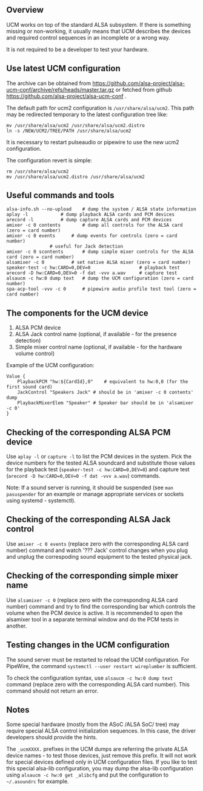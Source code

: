 Overview
--------

UCM works on top of the standard ALSA subsystem. If there is something
missing or non-working, it usually means that UCM describes the devices
and required control sequences in an incomplete or a wrong way.

It is not required to be a developer to test your hardware.

Use latest UCM configuration
----------------------------

The archive can be obtained from
https://github.com/alsa-project/alsa-ucm-conf/archive/refs/heads/master.tar.gz
or fetched from github https://github.com/alsa-project/alsa-ucm-conf .

The default path for ucm2 configuration is `/usr/share/alsa/ucm2`. This
path may be redirected temporary to the latest configuration tree like:

````
mv /usr/share/alsa/ucm2 /usr/share/alsa/ucm2.distro
ln -s /NEW/UCM2/TREE/PATH /usr/share/alsa/ucm2
````

It is necessary to restart pulseaudio or pipewire to use the new ucm2
configuration.

The configuration revert is simple:

````
rm /usr/share/alsa/ucm2
mv /usr/share/alsa/ucm2.distro /usr/share/alsa/ucm2
````

Useful commands and tools
-------------------------

````
alsa-info.sh --no-upload	# dump the system / ALSA state information
aplay -l			# dump playback ALSA cards and PCM devices
arecord -l			# dump capture ALSA cards and PCM devices
amixer -c 0 contents		# dump all controls for the ALSA card (zero = card number)
amixer -c 0 events		# dump events for controls (zero = card number)
				# useful for Jack detection
amixer -c 0 scontents		# dump simple mixer controls for the ALSA card (zero = card number)
alsamixer -c 0			# set native ALSA mixer (zero = card number) 
speaker-test -c hw:CARD=0,DEV=0	                 # playback test
arecord -D hw:CARD=0,DEV=0 -f dat -vvv a.wav     # capture test
alsaucm -c hw:0 dump text	# dump the UCM configuration (zero = card number)
spa-acp-tool -vvv -c 0		# pipewire audio profile test tool (zero = card number)
````

The components for the UCM device
---------------------------------

1) ALSA PCM device
2) ALSA Jack control name (optional, if available - for the presence detection)
3) Simple mixer control name (optional, if available - for the hardware volume control)

Example of the UCM configuration:

````
Value {
	PlaybackPCM "hw:${CardId},0"	# equivalent to hw:0,0 (for the first sound card)
	JackControl "Speakers Jack"	# should be in 'amixer -c 0 contents' dump
	PlaybackMixerElem "Speaker"	# Speaker bar should be in 'alsamixer -c 0'
}
````

Checking of the corresponding ALSA PCM device
---------------------------------------------

Use `aplay -l` or `capture -l` to list the PCM devices in the system. Pick
the device numbers for the tested ALSA soundcard and substitute those values
for the playback test (`speaker-test -c hw:CARD=0,DEV=0`) and capture test
(`arecord -D hw:CARD=0,DEV=0 -f dat -vvv a.wav`) commands.

Note: If a sound server is running, it should be suspended (see
`man pasuspender` for an example or manage appropriate services or
sockets using systemd - systemctl).

Checking of the corresponding ALSA Jack control
-----------------------------------------------

Use `amixer -c 0 events` (replace zero with the corresponding ALSA card
number) command and watch '??? Jack' control changes when you plug and
unplug the correspoding sound equipment to the tested physical jack.

Checking of the corresponding simple mixer name
-----------------------------------------------

Use `alsamixer -c 0` (replace zero with the corresponding ALSA card
number) command and try to find the corresponding bar which controls the
volume when the PCM device is active. It is recommended to open the
alsamixer tool in a separate terminal window and do the PCM tests in
another.

Testing changes in the UCM configuration
----------------------------------------

The sound server must be restarted to reload the UCM configuration. For
PipeWire, the command `systemctl --user restart wireplumber` is sufficient.

To check the configuration syntax, use `alsaucm -c hw:0 dump text` command 
(replace zero with the corresponding ALSA card number). This command should
not return an error.

Notes
-----

Some special hardware (mostly from the ASoC /ALSA SoC/ tree) may require
special ALSA control initialization sequences. In this case, the driver
developers should provide the hints.

The `_ucmXXXX.` prefixes in the UCM dumps are referring the private
ALSA device names - to test those devices, just remove this prefix. It
will not work for special devices defined only in UCM configuration files.
If you like to test this special alsa-lib configuration, you may dump the
alsa-lib configuration using `alsaucm -c hw:0 get _alibcfg` and put the
configuration to `~/.asoundrc` for example.

